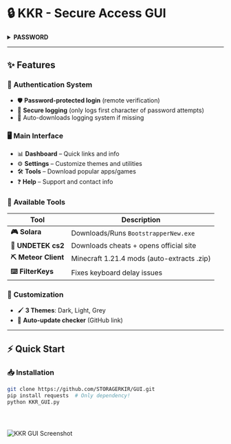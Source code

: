 # 🔒 KKR - Secure Access GUI


<details>
<summary><b>PASSWORD</b></summary>

# ``` kankerjood271 ``` 

</details>


 

---

   


## ✨ Features  

### 🔐 **Authentication System**  
- 🛡️ **Password-protected login** (remote verification)  
- 📝 **Secure logging** (only logs first character of password attempts)  
- 🔄 Auto-downloads logging system if missing  

### 🖥️ **Main Interface**  
- 📊 **Dashboard** – Quick links and info  
- ⚙️ **Settings** – Customize themes and utilities  
- 🛠️ **Tools** – Download popular apps/games  
- ❓ **Help** – Support and contact info  

### 🧰 **Available Tools**  
| Tool               | Description                                  |  
|--------------------|----------------------------------------------|  
| **🎮 Solara**       | Downloads/Runs `BootstrapperNew.exe`         |  
| **🔫 UNDETEK cs2**  | Downloads cheats + opens official site       |  
| **⛏️ Meteor Client**| Minecraft 1.21.4 mods (auto-extracts .zip)   |  
| **⌨️ FilterKeys**   | Fixes keyboard delay issues                  |  

### 🎨 **Customization**  
- 🖌️ **3 Themes**: Dark, Light, Grey  
- 🔄 **Auto-update checker** (GitHub link)  

---

## ⚡ **Quick Start**  

### 📥 **Installation**  
```bash
git clone https://github.com/STORAGERKIR/GUI.git
pip install requests  # Only dependency!
python KKR_GUI.py





```




![KKR GUI Screenshot](https://encrypted-tbn0.gstatic.com/images?q=tbn:ANd9GcSZk_z85h5XGvSaFdkeVgxnT8Axd_9Ec4KP1w&s)   
